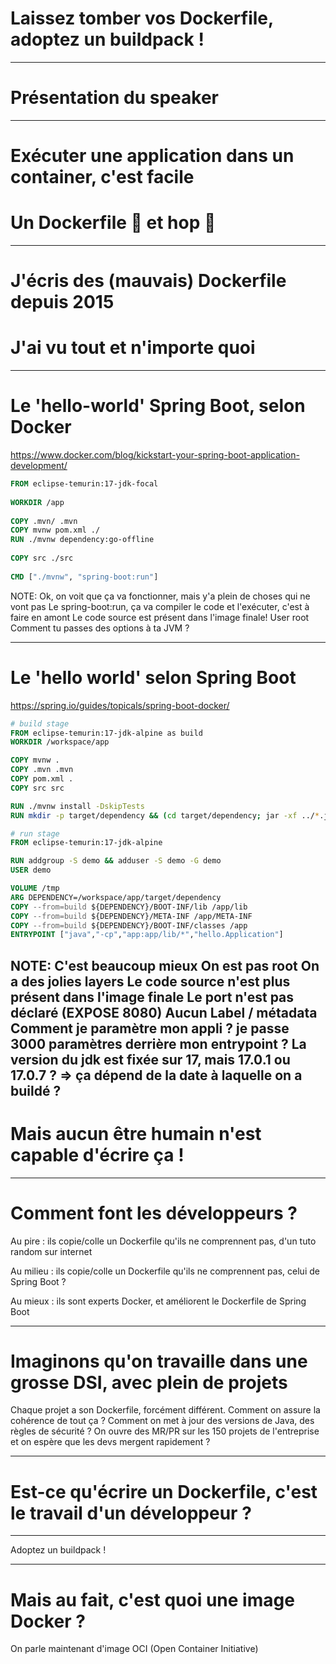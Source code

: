 # Laissez tomber vos Dockerfile, adoptez un buildpack !

---

# Présentation du speaker

---

# Exécuter une application dans un container, c'est facile

# Un Dockerfile 🐋 et hop 🚀

---

# J'écris des (mauvais) Dockerfile depuis 2015

# J'ai vu tout et n'importe quoi

---

# Le 'hello-world' Spring Boot, selon Docker

https://www.docker.com/blog/kickstart-your-spring-boot-application-development/

```Dockerfile
FROM eclipse-temurin:17-jdk-focal
 
WORKDIR /app
 
COPY .mvn/ .mvn
COPY mvnw pom.xml ./
RUN ./mvnw dependency:go-offline
 
COPY src ./src
 
CMD ["./mvnw", "spring-boot:run"]
```

NOTE:
Ok, on voit que ça va fonctionner, mais y'a plein de choses qui ne vont pas
Le spring-boot:run, ça va compiler le code et l'exécuter, c'est à faire en amont
Le code source est présent dans l'image finale!
User root
Comment tu passes des options à ta JVM ?

---

# Le 'hello world' selon Spring Boot

https://spring.io/guides/topicals/spring-boot-docker/

```Dockerfile
# build stage
FROM eclipse-temurin:17-jdk-alpine as build
WORKDIR /workspace/app

COPY mvnw .
COPY .mvn .mvn
COPY pom.xml .
COPY src src

RUN ./mvnw install -DskipTests
RUN mkdir -p target/dependency && (cd target/dependency; jar -xf ../*.jar)

# run stage
FROM eclipse-temurin:17-jdk-alpine

RUN addgroup -S demo && adduser -S demo -G demo
USER demo

VOLUME /tmp
ARG DEPENDENCY=/workspace/app/target/dependency
COPY --from=build ${DEPENDENCY}/BOOT-INF/lib /app/lib
COPY --from=build ${DEPENDENCY}/META-INF /app/META-INF
COPY --from=build ${DEPENDENCY}/BOOT-INF/classes /app
ENTRYPOINT ["java","-cp","app:app/lib/*","hello.Application"]
```

NOTE:
C'est beaucoup mieux
On est pas root
On a des jolies layers
Le code source n'est plus présent dans l'image finale
Le port n'est pas déclaré (EXPOSE 8080)
Aucun Label / métadata
Comment je paramètre mon appli ? je passe 3000 paramètres derrière mon entrypoint ?
La version du jdk est fixée sur 17, mais 17.0.1 ou 17.0.7 ? => ça dépend de la date à laquelle on a buildé ?
---

# Mais aucun être humain n'est capable d'écrire ça !

---

# Comment font les développeurs ?

Au pire : ils copie/colle un Dockerfile qu'ils ne comprennent pas, d'un tuto random sur internet

Au milieu : ils copie/colle un Dockerfile qu'ils ne comprennent pas, celui de Spring Boot ?

Au mieux : ils sont experts Docker, et améliorent le Dockerfile de Spring Boot

---

# Imaginons qu'on travaille dans une grosse DSI, avec plein de projets

Chaque projet a son Dockerfile, forcément différent.
Comment on assure la cohérence de tout ça ?
Comment on met à jour des versions de Java, des règles de sécurité ?
On ouvre des MR/PR sur les 150 projets de l'entreprise et on espère que les devs mergent rapidement ?

---

 # Est-ce qu'écrire un Dockerfile, c'est le travail d'un développeur ?

---

Adoptez un buildpack !

[](talk-logo.svg)

---

# Mais au fait, c'est quoi une image Docker ?

On parle maintenant d'image OCI (Open Container Initiative)

